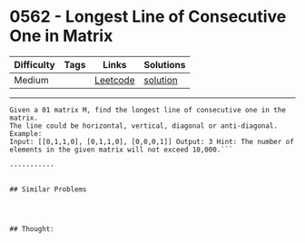 # 0562 - Longest Line of Consecutive One in Matrix

Difficulty  | Tags | Links | Solutions
----------- | ---- | ----- | -----
Medium |  | [Leetcode](https://leetcode.com/problems/longest-line-of-consecutive-one-in-matrix) | [solution](https://leetcode.com/problems/longest-line-of-consecutive-one-in-matrix/solution/)


-----------

```
Given a 01 matrix M, find the longest line of consecutive one in the matrix.
The line could be horizontal, vertical, diagonal or anti-diagonal. Example:
Input: [[0,1,1,0], [0,1,1,0], [0,0,0,1]] Output: 3 Hint: The number of
elements in the given matrix will not exceed 10,000.```

-----------


## Similar Problems




## Thought:
